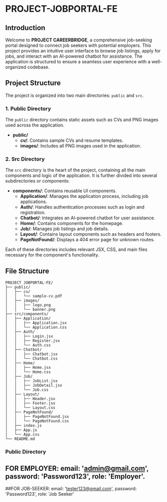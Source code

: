 # PROJECT-JOBPORTAL-FE

## Introduction

Welcome to **PROJECT CAREERBRIDGE**, a comprehensive job-seeking portal designed to connect job seekers with potential employers. This project provides an intuitive user interface to browse job listings, apply for jobs, and interact with an AI-powered chatbot for assistance. The application is structured to ensure a seamless user experience with a well-organized codebase.

## Project Structure

The project is organized into two main directories: `public` and `src`.

### 1. Public Directory

The `public` directory contains static assets such as CVs and PNG images used across the application.

- **public/**
  - **cv/**: Contains sample CVs and resume templates.
  - **images/**: Includes all PNG images used in the application.

### 2. Src Directory

The `src` directory is the heart of the project, containing all the main components and logic of the application. It is further divided into several subdirectories or components:

- **components/**: Contains reusable UI components.
  - **Application/**: Manages the application process, including job applications.
  - **Auth/**: Handles authentication processes such as login and registration.
  - **Chatbot/**: Integrates an AI-powered chatbot for user assistance.
  - **Home/**: Contains components for the homepage.
  - **Job/**: Manages job listings and job details.
  - **Layout/**: Contains layout components such as headers and footers.
  - **PageNotFound/**: Displays a 404 error page for unknown routes.

Each of these directories includes relevant JSX, CSS, and main files necessary for the component's functionality.

## File Structure

```
PROJECT JOBPORTAL-FE/
├── public/
│   ├── cv/
│   │   └── sample-cv.pdf
│   ├── images/
│   │   ├── logo.png
│   │   └── banner.png
├── src/components/
│   ├── Application/
│   │   ├── Application.jsx
│   │   └── Application.css
│   ├── Auth/
│   │   ├── Login.jsx
│   │   ├── Register.jsx
│   │   └── Auth.css
│   ├── Chatbot/
│   │   ├── Chatbot.jsx
│   │   └── Chatbot.css
│   ├── Home/
│   │   ├── Home.jsx
│   │   └── Home.css
│   ├── Job/
│   │   ├── JobList.jsx
│   │   ├── JobDetail.jsx
│   │   └── Job.css
│   ├── Layout/
│   │   ├── Header.jsx
│   │   ├── Footer.jsx
│   │   └── Layout.css
│   ├── PageNotFound/
│   │   ├── PageNotFound.jsx
│   │   └── PageNotFound.css
│   ├── index.js
│   ├── App.js
│   └── App.css
└── README.md
```
###  Public Directory

  ## FOR EMPLOYER: email: 'admin@gmail.com', password: 'Password123', role: 'Employer'.
   ##FOR JOB-SEEKER: email: 'tester123@gmail.com', password: 'Password123',  role: 'Job Seeker'


